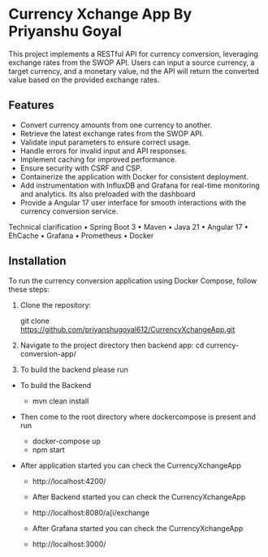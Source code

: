 # Currency Xchange App By Priyanshu Goyal
This project implements a RESTful API for currency conversion, leveraging exchange rates from the SWOP API. Users can input a source currency, a target currency, and a monetary value, 
nd the API will return the converted value based on the provided exchange rates.

## Features

- Convert currency amounts from one currency to another.
- Retrieve the latest exchange rates from the SWOP API.
- Validate input parameters to ensure correct usage.
- Handle errors for invalid input and API responses.
- Implement caching for improved performance.
- Ensure security with CSRF and CSP.
- Containerize the application with Docker for consistent deployment.
- Add instrumentation with InfluxDB and Grafana for real-time monitoring and analytics. Its also preloaded with the dashboard
- Provide a Angular 17 user interface for smooth interactions with the currency conversion service.


Technical clarification
• Spring Boot 3
• Maven
• Java 21
• Angular 17
• EhCache
• Grafana
• Prometheus
• Docker




## Installation

To run the currency conversion application using Docker Compose, follow these steps:

1. Clone the repository:

   git clone https://github.com/priyanshugoyal612/CurrencyXchangeApp.git

2. Navigate to the project directory then backend app:
  cd currency-conversion-app/
3. To build the backend please run 
  
* To build the Backend
  *  mvn clean install


* Then come to the root directory where dockercompose is present and run 
  * docker-compose up
  * npm start

* After application started you can check the CurrencyXchangeApp
  * http://localhost:4200/
  
  * After Backend started you can check the CurrencyXchangeApp
  * http://localhost:8080/a[i/exchange
  
  * After Grafana started you can check the CurrencyXchangeApp
  * http://localhost:3000/
  
